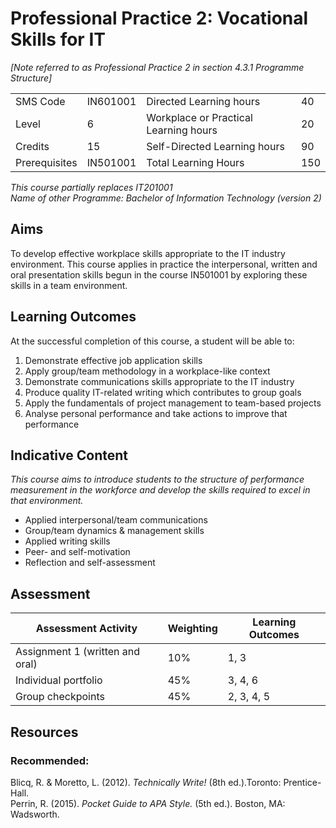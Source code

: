 # Professional Practice 2: Vocational Skills for IT  
*[Note referred to as Professional Practice 2 in section 4.3.1 Programme Structure]*

| | | | |
|----|----|--------|-----|
|SMS Code|IN601001|Directed Learning hours|40|
|Level|6|Workplace or Practical Learning hours|20|
|Credits|15|Self-Directed Learning hours|90|
Prerequisites|IN501001|Total Learning Hours|150|

*This course partially replaces IT201001  
Name of other Programme: Bachelor of Information Technology (version 2)*

## Aims
To develop effective workplace skills appropriate to the IT industry environment.  This course applies in practice the interpersonal, written and oral presentation skills begun in the course IN501001 by exploring these skills in a team environment.  

## Learning Outcomes
At the successful completion of this course, a student will be able to:

1.	Demonstrate effective job application skills
2.	Apply group/team methodology in a workplace-like context
3.	Demonstrate communications skills appropriate to the IT industry
4.	Produce quality IT-related writing which contributes to group goals
5.	Apply the fundamentals of project management to team-based projects
6.	Analyse personal performance and take actions to improve that performance

## Indicative Content
*This course aims to introduce students to the structure of performance measurement in the workforce and develop the skills required to excel in that environment.*

*	Applied interpersonal/team communications 
*	Group/team dynamics & management skills
*	Applied writing skills
*	Peer- and self-motivation
*	Reflection and self-assessment

## Assessment
|Assessment Activity|Weighting|Learning Outcomes|
|-------------------|---------|-----------------|
|Assignment 1 (written and oral)|	10%	|1, 3|
|Individual portfolio|	45%	|3, 4, 6|
|Group checkpoints |	45%	|2, 3, 4, 5|

## Resources 
### Recommended:
Blicq, R. & Moretto, L. (2012). *Technically Write!* (8th ed.).Toronto: Prentice-Hall.  
Perrin, R. (2015). *Pocket Guide to APA Style.* (5th ed.). Boston, MA: Wadsworth.
